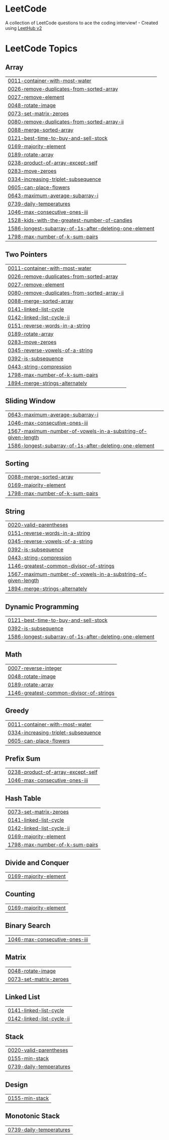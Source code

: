 # LeetCode
A collection of LeetCode questions to ace the coding interview! - Created using [LeetHub v2](https://github.com/arunbhardwaj/LeetHub-2.0)

<!---LeetCode Topics Start-->
# LeetCode Topics
## Array
|  |
| ------- |
| [0011-container-with-most-water](https://github.com/Parth1185/LeetCode/tree/master/0011-container-with-most-water) |
| [0026-remove-duplicates-from-sorted-array](https://github.com/Parth1185/LeetCode/tree/master/0026-remove-duplicates-from-sorted-array) |
| [0027-remove-element](https://github.com/Parth1185/LeetCode/tree/master/0027-remove-element) |
| [0048-rotate-image](https://github.com/Parth1185/LeetCode/tree/master/0048-rotate-image) |
| [0073-set-matrix-zeroes](https://github.com/Parth1185/LeetCode/tree/master/0073-set-matrix-zeroes) |
| [0080-remove-duplicates-from-sorted-array-ii](https://github.com/Parth1185/LeetCode/tree/master/0080-remove-duplicates-from-sorted-array-ii) |
| [0088-merge-sorted-array](https://github.com/Parth1185/LeetCode/tree/master/0088-merge-sorted-array) |
| [0121-best-time-to-buy-and-sell-stock](https://github.com/Parth1185/LeetCode/tree/master/0121-best-time-to-buy-and-sell-stock) |
| [0169-majority-element](https://github.com/Parth1185/LeetCode/tree/master/0169-majority-element) |
| [0189-rotate-array](https://github.com/Parth1185/LeetCode/tree/master/0189-rotate-array) |
| [0238-product-of-array-except-self](https://github.com/Parth1185/LeetCode/tree/master/0238-product-of-array-except-self) |
| [0283-move-zeroes](https://github.com/Parth1185/LeetCode/tree/master/0283-move-zeroes) |
| [0334-increasing-triplet-subsequence](https://github.com/Parth1185/LeetCode/tree/master/0334-increasing-triplet-subsequence) |
| [0605-can-place-flowers](https://github.com/Parth1185/LeetCode/tree/master/0605-can-place-flowers) |
| [0643-maximum-average-subarray-i](https://github.com/Parth1185/LeetCode/tree/master/0643-maximum-average-subarray-i) |
| [0739-daily-temperatures](https://github.com/Parth1185/LeetCode/tree/master/0739-daily-temperatures) |
| [1046-max-consecutive-ones-iii](https://github.com/Parth1185/LeetCode/tree/master/1046-max-consecutive-ones-iii) |
| [1528-kids-with-the-greatest-number-of-candies](https://github.com/Parth1185/LeetCode/tree/master/1528-kids-with-the-greatest-number-of-candies) |
| [1586-longest-subarray-of-1s-after-deleting-one-element](https://github.com/Parth1185/LeetCode/tree/master/1586-longest-subarray-of-1s-after-deleting-one-element) |
| [1798-max-number-of-k-sum-pairs](https://github.com/Parth1185/LeetCode/tree/master/1798-max-number-of-k-sum-pairs) |
## Two Pointers
|  |
| ------- |
| [0011-container-with-most-water](https://github.com/Parth1185/LeetCode/tree/master/0011-container-with-most-water) |
| [0026-remove-duplicates-from-sorted-array](https://github.com/Parth1185/LeetCode/tree/master/0026-remove-duplicates-from-sorted-array) |
| [0027-remove-element](https://github.com/Parth1185/LeetCode/tree/master/0027-remove-element) |
| [0080-remove-duplicates-from-sorted-array-ii](https://github.com/Parth1185/LeetCode/tree/master/0080-remove-duplicates-from-sorted-array-ii) |
| [0088-merge-sorted-array](https://github.com/Parth1185/LeetCode/tree/master/0088-merge-sorted-array) |
| [0141-linked-list-cycle](https://github.com/Parth1185/LeetCode/tree/master/0141-linked-list-cycle) |
| [0142-linked-list-cycle-ii](https://github.com/Parth1185/LeetCode/tree/master/0142-linked-list-cycle-ii) |
| [0151-reverse-words-in-a-string](https://github.com/Parth1185/LeetCode/tree/master/0151-reverse-words-in-a-string) |
| [0189-rotate-array](https://github.com/Parth1185/LeetCode/tree/master/0189-rotate-array) |
| [0283-move-zeroes](https://github.com/Parth1185/LeetCode/tree/master/0283-move-zeroes) |
| [0345-reverse-vowels-of-a-string](https://github.com/Parth1185/LeetCode/tree/master/0345-reverse-vowels-of-a-string) |
| [0392-is-subsequence](https://github.com/Parth1185/LeetCode/tree/master/0392-is-subsequence) |
| [0443-string-compression](https://github.com/Parth1185/LeetCode/tree/master/0443-string-compression) |
| [1798-max-number-of-k-sum-pairs](https://github.com/Parth1185/LeetCode/tree/master/1798-max-number-of-k-sum-pairs) |
| [1894-merge-strings-alternately](https://github.com/Parth1185/LeetCode/tree/master/1894-merge-strings-alternately) |
## Sliding Window
|  |
| ------- |
| [0643-maximum-average-subarray-i](https://github.com/Parth1185/LeetCode/tree/master/0643-maximum-average-subarray-i) |
| [1046-max-consecutive-ones-iii](https://github.com/Parth1185/LeetCode/tree/master/1046-max-consecutive-ones-iii) |
| [1567-maximum-number-of-vowels-in-a-substring-of-given-length](https://github.com/Parth1185/LeetCode/tree/master/1567-maximum-number-of-vowels-in-a-substring-of-given-length) |
| [1586-longest-subarray-of-1s-after-deleting-one-element](https://github.com/Parth1185/LeetCode/tree/master/1586-longest-subarray-of-1s-after-deleting-one-element) |
## Sorting
|  |
| ------- |
| [0088-merge-sorted-array](https://github.com/Parth1185/LeetCode/tree/master/0088-merge-sorted-array) |
| [0169-majority-element](https://github.com/Parth1185/LeetCode/tree/master/0169-majority-element) |
| [1798-max-number-of-k-sum-pairs](https://github.com/Parth1185/LeetCode/tree/master/1798-max-number-of-k-sum-pairs) |
## String
|  |
| ------- |
| [0020-valid-parentheses](https://github.com/Parth1185/LeetCode/tree/master/0020-valid-parentheses) |
| [0151-reverse-words-in-a-string](https://github.com/Parth1185/LeetCode/tree/master/0151-reverse-words-in-a-string) |
| [0345-reverse-vowels-of-a-string](https://github.com/Parth1185/LeetCode/tree/master/0345-reverse-vowels-of-a-string) |
| [0392-is-subsequence](https://github.com/Parth1185/LeetCode/tree/master/0392-is-subsequence) |
| [0443-string-compression](https://github.com/Parth1185/LeetCode/tree/master/0443-string-compression) |
| [1146-greatest-common-divisor-of-strings](https://github.com/Parth1185/LeetCode/tree/master/1146-greatest-common-divisor-of-strings) |
| [1567-maximum-number-of-vowels-in-a-substring-of-given-length](https://github.com/Parth1185/LeetCode/tree/master/1567-maximum-number-of-vowels-in-a-substring-of-given-length) |
| [1894-merge-strings-alternately](https://github.com/Parth1185/LeetCode/tree/master/1894-merge-strings-alternately) |
## Dynamic Programming
|  |
| ------- |
| [0121-best-time-to-buy-and-sell-stock](https://github.com/Parth1185/LeetCode/tree/master/0121-best-time-to-buy-and-sell-stock) |
| [0392-is-subsequence](https://github.com/Parth1185/LeetCode/tree/master/0392-is-subsequence) |
| [1586-longest-subarray-of-1s-after-deleting-one-element](https://github.com/Parth1185/LeetCode/tree/master/1586-longest-subarray-of-1s-after-deleting-one-element) |
## Math
|  |
| ------- |
| [0007-reverse-integer](https://github.com/Parth1185/LeetCode/tree/master/0007-reverse-integer) |
| [0048-rotate-image](https://github.com/Parth1185/LeetCode/tree/master/0048-rotate-image) |
| [0189-rotate-array](https://github.com/Parth1185/LeetCode/tree/master/0189-rotate-array) |
| [1146-greatest-common-divisor-of-strings](https://github.com/Parth1185/LeetCode/tree/master/1146-greatest-common-divisor-of-strings) |
## Greedy
|  |
| ------- |
| [0011-container-with-most-water](https://github.com/Parth1185/LeetCode/tree/master/0011-container-with-most-water) |
| [0334-increasing-triplet-subsequence](https://github.com/Parth1185/LeetCode/tree/master/0334-increasing-triplet-subsequence) |
| [0605-can-place-flowers](https://github.com/Parth1185/LeetCode/tree/master/0605-can-place-flowers) |
## Prefix Sum
|  |
| ------- |
| [0238-product-of-array-except-self](https://github.com/Parth1185/LeetCode/tree/master/0238-product-of-array-except-self) |
| [1046-max-consecutive-ones-iii](https://github.com/Parth1185/LeetCode/tree/master/1046-max-consecutive-ones-iii) |
## Hash Table
|  |
| ------- |
| [0073-set-matrix-zeroes](https://github.com/Parth1185/LeetCode/tree/master/0073-set-matrix-zeroes) |
| [0141-linked-list-cycle](https://github.com/Parth1185/LeetCode/tree/master/0141-linked-list-cycle) |
| [0142-linked-list-cycle-ii](https://github.com/Parth1185/LeetCode/tree/master/0142-linked-list-cycle-ii) |
| [0169-majority-element](https://github.com/Parth1185/LeetCode/tree/master/0169-majority-element) |
| [1798-max-number-of-k-sum-pairs](https://github.com/Parth1185/LeetCode/tree/master/1798-max-number-of-k-sum-pairs) |
## Divide and Conquer
|  |
| ------- |
| [0169-majority-element](https://github.com/Parth1185/LeetCode/tree/master/0169-majority-element) |
## Counting
|  |
| ------- |
| [0169-majority-element](https://github.com/Parth1185/LeetCode/tree/master/0169-majority-element) |
## Binary Search
|  |
| ------- |
| [1046-max-consecutive-ones-iii](https://github.com/Parth1185/LeetCode/tree/master/1046-max-consecutive-ones-iii) |
## Matrix
|  |
| ------- |
| [0048-rotate-image](https://github.com/Parth1185/LeetCode/tree/master/0048-rotate-image) |
| [0073-set-matrix-zeroes](https://github.com/Parth1185/LeetCode/tree/master/0073-set-matrix-zeroes) |
## Linked List
|  |
| ------- |
| [0141-linked-list-cycle](https://github.com/Parth1185/LeetCode/tree/master/0141-linked-list-cycle) |
| [0142-linked-list-cycle-ii](https://github.com/Parth1185/LeetCode/tree/master/0142-linked-list-cycle-ii) |
## Stack
|  |
| ------- |
| [0020-valid-parentheses](https://github.com/Parth1185/LeetCode/tree/master/0020-valid-parentheses) |
| [0155-min-stack](https://github.com/Parth1185/LeetCode/tree/master/0155-min-stack) |
| [0739-daily-temperatures](https://github.com/Parth1185/LeetCode/tree/master/0739-daily-temperatures) |
## Design
|  |
| ------- |
| [0155-min-stack](https://github.com/Parth1185/LeetCode/tree/master/0155-min-stack) |
## Monotonic Stack
|  |
| ------- |
| [0739-daily-temperatures](https://github.com/Parth1185/LeetCode/tree/master/0739-daily-temperatures) |
<!---LeetCode Topics End-->
